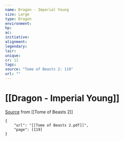 ```yaml
---
name: Dragon - Imperial Young
size: Large
type: Dragon
environment: 
hp: 
ac: 
initiative: 
alignment: 
legendary: 
lair: 
unique: 
cr: 11
tags: 
source: "Tome of Beasts 2: 119"
url: ""
---
```

# [[Dragon - Imperial Young]]

[Source](zotero://open-pdf/library/items/9UQIAB6R?page=119) from [[Tome of Beasts 2]]

```pdf
{
	"url": "[[Tome of Beasts 2.pdf]]",
	"page": [119]
}
```

